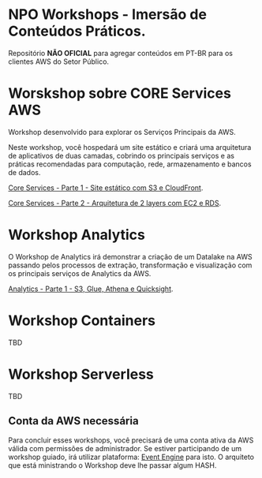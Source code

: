 # NPO Workshops - Imersão de Conteúdos Práticos.

Repositório **NÃO OFICIAL** para agregar conteúdos em PT-BR para os clientes AWS do Setor Público.

# Worskshop sobre CORE Services AWS

Workshop desenvolvido para explorar os Serviços Principais da AWS.

Neste workshop, você hospedará um site estático e criará uma arquitetura de aplicativos de duas camadas, cobrindo os principais serviços e as práticas recomendadas para computação, rede, armazenamento e bancos de dados.

[Core Services - Parte 1 - Site estático com S3 e CloudFront](core/core-s3-cloudfront.MD).

[Core Services - Parte 2 - Arquitetura de 2 layers com EC2 e RDS](core/core-ec2-rds.MD).

# Workshop Analytics

O Workshop de Analytics irá demonstrar a criação de um Datalake na AWS passando pelos processos de extração, transformação e visualização com os principais serviços de Analytics da AWS.

[Analytics - Parte 1 - S3, Glue, Athena e Quicksight](analytics/readme.MD).

# Workshop Containers

TBD

# Workshop Serverless

TBD


## Conta da AWS necessária
Para concluir esses workshops, você precisará de uma conta ativa da AWS válida com permissões de administrador. 
Se estiver participando de um workshop guiado, irá utilizar plataforma: [Event Engine](https://dashboard.eventengine.run/login) para isto. O arquiteto que está ministrando o Workshop deve lhe passar algum HASH.
